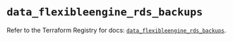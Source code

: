 # `data_flexibleengine_rds_backups`

Refer to the Terraform Registry for docs: [`data_flexibleengine_rds_backups`](https://registry.terraform.io/providers/flexibleenginecloud/flexibleengine/1.46.0/docs/data-sources/rds_backups).
